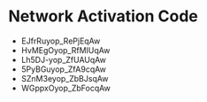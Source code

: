 # Network Activation Code
* EJfrRuyop_RePjEqAw
* HvMEgOyop_RfMIUqAw
* Lh5DJ-yop_ZfUAUqAw
* 5PyBGuyop_ZfA9cqAw
* SZnM3eyop_ZbBJsqAw
* WGppxOyop_ZbFocqAw